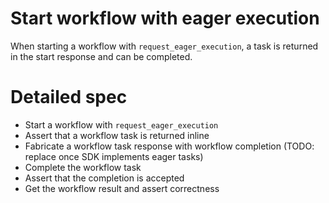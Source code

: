 # Start workflow with eager execution

When starting a workflow with `request_eager_execution`, a task is returned in the start response and can be completed.

# Detailed spec

- Start a workflow with `request_eager_execution`
- Assert that a workflow task is returned inline
- Fabricate a workflow task response with workflow completion (TODO: replace once SDK implements eager tasks)
- Complete the workflow task
- Assert that the completion is accepted
- Get the workflow result and assert correctness
